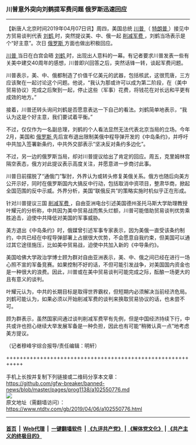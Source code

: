 ### 川普意外突向刘鹤提军费问题 俄罗斯迅速回应
------------------------

<div class="post_content" itemprop="articleBody">
 <p>
  【新唐人北京时间2019年04月07日讯】周四，美国总统
  <a href="https://www.ntdtv.com/gb/川普.htm">
   川普
  </a>
  （
  <a href="https://www.ntdtv.com/gb/特朗普.htm">
   特朗普
  </a>
  ）接见中方贸易谈判代表
  <a href="https://www.ntdtv.com/gb/刘鹤.htm">
   刘鹤
  </a>
  时，突然提议美、中、俄一起
  <a href="https://www.ntdtv.com/gb/削减军费.htm">
   削减军费
  </a>
  ，刘鹤当场表示是个“好主意”。次日
  <a href="https://www.ntdtv.com/gb/俄罗斯.htm">
   俄罗斯
  </a>
  方面也做出积极回应。
 </p>
 <p>
  <a href="https://www.ntdtv.com/gb/川普.htm">
   川普
  </a>
  当日在白宫会晤
  <a href="https://www.ntdtv.com/gb/刘鹤.htm">
   刘鹤
  </a>
  时，出现出人意料的一幕。有记者要求川普发表一些有关美中建交40周年的感想，川普即兴回答之后，突然话锋一转，谈起军费问题。
 </p>
 <p>
  川普表示，美、中、俄都制造了价值千亿美元的武器，包括核武，这很荒唐，三方应该聚在一起讨论这个问题。他说，“我认为那或许可以成为第二阶段，在（美中贸易协议）完成之后聚到一起，停止这些（军事）花费，将钱花在对长远和平更有成效的地方。”
 </p>
 <p>
  接着，川普还转头询问刘鹤是否愿意表达一下自己的看法。刘鹤简单地表示，“我认为这是个好主意，我们要试着平衡。”
 </p>
 <p>
  不过，仅仅作为一名副总理，刘鹤的个人看法显然无法代表北京当局的立场。今年2月，美国和
  <a href="https://www.ntdtv.com/gb/俄罗斯.htm">
   俄罗斯
  </a>
  先后宣布退出限制美俄中程导弹开发的《中岛条约》，并呼吁中共加入签署新条约，中共外交部表示“坚决反对条约多边化”。
 </p>
 <p>
  不过，另一边的俄罗斯当局，却对川普提议给出了肯定的回应。周五，克里姆林宫隔空表态，俄方对此提议表示高度关注，并愿意进一步商讨此事。
 </p>
 <p>
  川普日前摆脱了“通俄门”掣肘，外界认为或转头修复美俄关系。俄方也随后向美方公开示好，同时在俄罗斯国内大搞反中行动，包括取消中资项目，整肃华商，掀起全国范围的反中示威。外界分析，美国“联俄反共”的策略实施时机似乎正在形成。
 </p>
 <p>
  针对川普提议三国
  <a href="https://www.ntdtv.com/gb/削减军费.htm">
   削减军费
  </a>
  ，自由亚洲电台引述美国德州圣托马斯大学助理教授叶耀元的分析称，中共因为美中贸易战而焦头烂额，川普可能借助贸易谈判优势乘胜追击，迫使中共降低对美国的军事威胁。
 </p>
 <p>
  美方退出《中岛条约》时，俄媒曾引述军事专家表示，因为美俄一直受该条约制约，中共已经在中程导弹部署上占据很大优势，不会愿意自我约束，但美国可以通过其它途径施压，比如美中贸易战，迫使中共加入新的《中导条约》。
 </p>
 <p>
  美国哈佛大学政治学博士顾为群对自由亚洲表示，美、中、俄之间已经在进行一场心照不宣的军备竞赛。如果控制不好的话，不但可能引发战争，对美国国内资金也是一种很大的浪费。因此，川普或在美中贸易谈判可能完成之际，酝酿一场更大的且有意义的谈判。
 </p>
 <p>
  叶耀元认为，中共的长期目标是取得世界霸权，但短期内必须解决当前经济危局。刘鹤可能认为，如果必须以开始削减军费的谈判来换取贸易协议的话，也未尝不可。
 </p>
 <p>
  顾为群表示，虽然国家间通过谈判削减军费罕有先例，但是中国经济持续下行，中共或许也担心继续大举发展军备是一种负担，因此也有可能“稍微认真一点”地考虑美方提议。
 </p>
 <p>
  （记者穆峰宇综合报导/责任编辑：明轩）
 </p>
 <div class="single_ad">
 </div>
</div>

+++++++++++++++++++++++++++++++++++++++++++++++++++++++++++<br/><br/>
手机上长按并复制下列链接或二维码分享本文章：<br/>
https://github.com/gfw-breaker/banned-news/blob/master/pages/prog1138/a102550776.md <br/>
<a href='https://github.com/gfw-breaker/banned-news/blob/master/pages/prog1138/a102550776.md'><img src='https://github.com/gfw-breaker/banned-news/blob/master/pages/prog1138/a102550776.md.png'/></a> <br/>
原文地址（需翻墙访问）：https://www.ntdtv.com/gb/2019/04/06/a102550776.html


------------------------
#### [首页](https://github.com/gfw-breaker/banned-news/blob/master/README.md) &nbsp;|&nbsp; [Web代理](https://github.com/labour-camp/helloworld) &nbsp;|&nbsp; [一键翻墙软件](https://github.com/gfw-breaker/nogfw/blob/master/README.md) &nbsp;| [《九评共产党》](https://github.com/gfw-breaker/9ping.md/blob/master/README.md#九评之一评共产党是什么) | [《解体党文化》](https://github.com/gfw-breaker/jtdwh.md/blob/master/README.md) | [《共产主义的终极目的》](https://github.com/gfw-breaker/gczydzjmd.md/blob/master/README.md)


